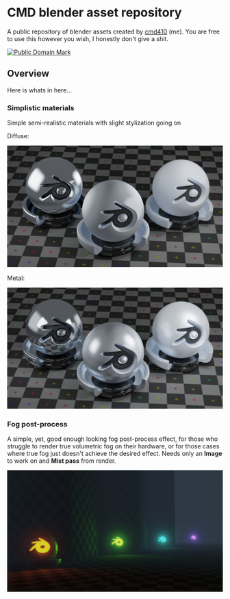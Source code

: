 # CMD blender asset repository

A public repository of blender assets created by [cmd410](https://github.com/cmd410) (me). You are free to use this however you wish, I honestly don't give a shit.

<p xmlns:dct="http://purl.org/dc/terms/">
<a rel="license" href="http://creativecommons.org/publicdomain/mark/1.0/">
<img src="https://licensebuttons.net/p/mark/1.0/88x31.png"
     style="border-style: none;" alt="Public Domain Mark" />
</a>

## Overview

Here is whats in here...

### Simplistic materials

Simple semi-realistic materials with slight stylization going on

Diffuse:

![](./img/simplistic-materials-diffuse.jpg)

Metal:

![](./img/simplistic-materials-metal.jpg)

### Fog post-process

A simple, yet, good enough looking fog post-process effect, for those who struggle to render true volumetric fog on their hardware, or for those cases where true fog just doesn't achieve the desired effect. Needs only an **Image** to work on and **Mist pass** from render.

![](./img/fog-post-process.jpg)
